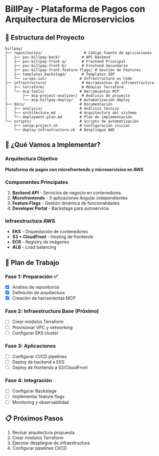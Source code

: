 # BillPay - Plataforma de Pagos con Arquitectura de Microservicios

## 📁 Estructura del Proyecto

```
billpay/
├── repositories/                   # Código fuente de aplicaciones
│   ├── poc-billpay-back/          # API Backend
│   ├── poc-billpay-front-a/       # Frontend Principal
│   ├── poc-billpay-front-b/       # Frontend Secundario
│   ├── poc-billpay-front-feature-flags/ # Gestión de Features
│   ├── templates_backstage/       # Templates IDP
│   └── ia-ops-iac/               # Infrastructure as Code
├── infrastructure/                # Herramientas de infraestructura
│   ├── terraform/                 # Módulos Terraform
│   └── mcp-tools/                # Herramientas MCP
│       ├── mcp-project-analyzer/  # Análisis de proyecto
│       └── mcp-billpay-deploy/   # Automatización deploy
├── docs/                         # Documentación
│   ├── analysis/                 # Análisis técnico
│   ├── architecture.md           # Arquitectura del sistema
│   └── deployment-plan.md        # Plan de implementación
└── scripts/                      # Scripts de automatización
    ├── setup-project.sh          # Configuración inicial
    └── deploy-infrastructure.sh  # Despliegue AWS
```

## 🎯 ¿Qué Vamos a Implementar?

### Arquitectura Objetivo
**Plataforma de pagos con microfrontends y microservicios en AWS**

### Componentes Principales
1. **Backend API** - Servicios de negocio en contenedores
2. **Microfrontends** - 3 aplicaciones Angular independientes
3. **Feature Flags** - Gestión dinámica de funcionalidades
4. **Developer Portal** - Backstage para autoservicio

### Infraestructura AWS
- **EKS** - Orquestación de contenedores
- **S3 + CloudFront** - Hosting de frontends
- **ECR** - Registry de imágenes
- **ALB** - Load balancing

## 🚀 Plan de Trabajo

### Fase 1: Preparación ✅
- [x] Análisis de repositorios
- [x] Definición de arquitectura
- [x] Creación de herramientas MCP

### Fase 2: Infraestructura Base (Próximo)
- [ ] Crear módulos Terraform
- [ ] Provisionar VPC y networking
- [ ] Configurar EKS cluster

### Fase 3: Aplicaciones
- [ ] Configurar CI/CD pipelines
- [ ] Deploy de backend a EKS
- [ ] Deploy de frontends a S3/CloudFront

### Fase 4: Integración
- [ ] Configurar Backstage
- [ ] Implementar feature flags
- [ ] Monitoring y observabilidad

## 📋 Próximos Pasos
1. Revisar arquitectura propuesta
2. Crear módulos Terraform
3. Ejecutar despliegue de infraestructura
4. Configurar pipelines CI/CD
